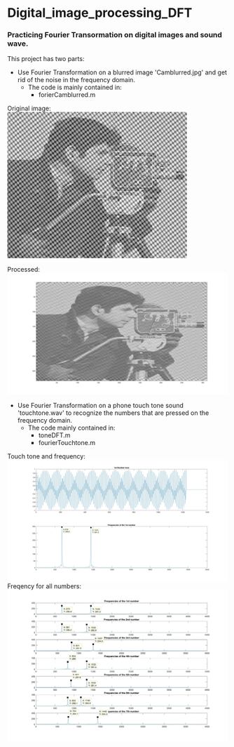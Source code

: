 # Digital_image_processing_DFT

### Practicing Fourier Transormation on digital images and sound wave.
This project has two parts:
* Use Fourier Transformation on a blurred image 'Camblurred.jpg' and get rid of the noise in the frequency domain.
  - The code is mainly contained in:
    - forierCamblurred.m

Original image:
![orignal_blurred](./Camblurred.jpg)

Processed:
![Processed_blurred](./output/Camblurred_DFT.jpg)

* Use Fourier Transformation on a phone touch tone sound 'touchtone.wav' to recognize the numbers that are pressed on the frequency domain.
  - The code mainly contained in:
    - toneDFT.m
    - fourierTouchtone.m

Touch tone and frequency:
![touchtone](./output/1stNumberFreq.jpg)
Freqency for all numbers:
![frequency](./output/Tone_frequencies.jpg)

